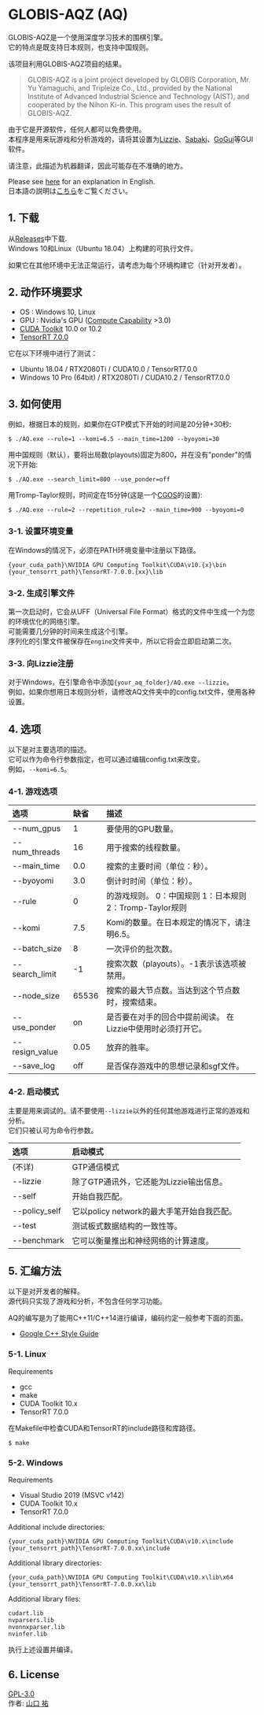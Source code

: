 # GLOBIS-AQZ (AQ)

GLOBIS-AQZ是一个使用深度学习技术的围棋引擎。  
它的特点是既支持日本规则，也支持中国规则。  

该项目利用GLOBIS-AQZ项目的结果。  

> GLOBIS-AQZ is a joint project developed by GLOBIS Corporation, Mr. Yu Yamaguchi, and Tripleize Co., Ltd., provided by the National Institute of Advanced Industrial Science and Technology (AIST), and cooperated by the Nihon Ki-in. This program uses the result of GLOBIS-AQZ.

由于它是开源软件，任何人都可以免费使用。  
本程序是用来玩游戏和分析游戏的，请将其设置为[Lizzie](https://github.com/featurecat/lizzie)、[Sabaki](https://github.com/SabakiHQ/Sabaki)、[GoGui](https://sourceforge.net/projects/gogui/)等GUI软件。  

请注意，此描述为机器翻译，因此可能存在不准确的地方。  

Please see [here](https://github.com/ymgaq/AQ/blob/master/README.md) for an explanation in English.  
日本語の説明は[こちら](https://github.com/ymgaq/AQ/blob/master/README_JP.md)をご覧ください。  

## 1. 下载
从[Releases](https://github.com/ymgaq/AQ/releases)中下载.  
Windows 10和Linux（Ubuntu 18.04）上构建的可执行文件。  

如果它在其他环境中无法正常运行，请考虑为每个环境构建它（针对开发者）。  

## 2. 动作环境要求
+ OS  : Windows 10, Linux
+ GPU : Nvidia's GPU ([Compute Capability](https://developer.nvidia.com/cuda-gpus) >3.0)
+ [CUDA Toolkit](https://developer.nvidia.com/cuda-toolkit) 10.0 or 10.2
+ [TensorRT 7.0.0](https://docs.nvidia.com/deeplearning/sdk/tensorrt-archived/tensorrt-700/tensorrt-install-guide/index.html)

它在以下环境中进行了测试：  
+ Ubuntu 18.04 / RTX2080Ti / CUDA10.0 / TensorRT7.0.0
+ Windows 10 Pro (64bit) / RTX2080Ti / CUDA10.2 / TensorRT7.0.0

## 3. 如何使用
例如，根据日本的规则，如果你在GTP模式下开始的时间是20分钟+30秒:  
```
$ ./AQ.exe --rule=1 --komi=6.5 --main_time=1200 --byoyomi=30
```
用中国规则（默认），要将出局数(playouts)固定为800，并在没有"ponder"的情况下开始:  
```
$ ./AQ.exe --search_limit=800 --use_ponder=off
```
用Tromp-Taylor规则，时间定在15分钟(这是一个[CGOS](http://www.yss-aya.com/cgos/)的设置):  
```
$ ./AQ.exe --rule=2 --repetition_rule=2 --main_time=900 --byoyomi=0
```

### 3-1. 设置环境变量
在Windows的情况下，必须在PATH环境变量中注册以下路径。  
```
{your_cuda_path}\NVIDIA GPU Computing Toolkit\CUDA\v10.{x}\bin
{your_tensorrt_path}\TensorRT-7.0.0.{xx}\lib
```

### 3-2. 生成引擎文件
第一次启动时，它会从UFF（Universal File Format）格式的文件中生成一个为您的环境优化的网络引擎。  
可能需要几分钟的时间来生成这个引擎。  
序列化的引擎文件被保存在`engine`文件夹中，所以它将会立即启动第二次。  

### 3-3. 向Lizzie注册
对于Windows，在引擎命令中添加`{your_aq_folder}/AQ.exe --lizzie`。  
例如，如果你想用日本规则分析，请修改AQ文件夹中的config.txt文件，使用各种设置。  

## 4. 选项
以下是对主要选项的描述。  
它可以作为命令行参数指定，也可以通过编辑config.txt来改变。  
例如，`--komi=6.5`。  

### 4-1. 游戏选项
| 选项 | 缺省 | 描述 |
| :--- | :--- | :--- |
| --num_gpus | 1 | 要使用的GPU数量。 |
| --num_threads | 16 | 用于搜索的线程数量。 |
| --main_time | 0.0 | 搜索的主要时间（单位：秒）。 |
| --byoyomi | 3.0 | 倒计时时间（单位：秒）。 |
| --rule | 0 | 的游戏规则。 0：中国规则 1：日本规则 2：Tromp-Taylor规则 |
| --komi | 7.5 | Komi的数量。在日本规定的情况下，请注明6.5。 |
| --batch_size | 8 | 一次评价的批次数。 |
| --search_limit | -1 | 搜索次数（playouts）。-1表示该选项被禁用。 |
| --node_size | 65536 | 搜索的最大节点数。当达到这个节点数时，搜索结束。 |
| --use_ponder | on | 是否要在对手的回合中提前阅读。 在Lizzie中使用时必须打开它。 |
| --resign_value | 0.05 | 放弃的胜率。 |
| --save_log | off | 是否保存游戏中的思想记录和sgf文件。 |

### 4-2. 启动模式
主要是用来调试的。请不要使用`--lizzie`以外的任何其他游戏进行正常的游戏和分析。  
它们只被认可为命令行参数。  

| 选项 | 启动模式 |
| :--- | :--- |
| (不详) | GTP通信模式 |
| --lizzie | 除了GTP通讯外，它还能为Lizzie输出信息。 |
| --self | 开始自我匹配。 |
| --policy_self | 它以policy network的最大手笔开始自我匹配。 |
| --test | 测试板式数据结构的一致性等。 |
| --benchmark | 它可以衡量推出和神经网络的计算速度。 |

## 5. 汇编方法
以下是对开发者的解释。  
源代码只实现了游戏和分析，不包含任何学习功能。  

AQ的编写是为了能用C++11/C++14进行编译，编码约定一般参考下面的页面。  
+ [Google C++ Style Guide](https://google.github.io/styleguide/cppguide.html)

### 5-1. Linux
Requirements
+ gcc
+ make
+ CUDA Toolkit 10.x
+ TensorRT 7.0.0

在Makefile中检查CUDA和TensorRT的include路径和库路径。  

```
$ make
```

### 5-2. Windows
Requirements
+ Visual Studio 2019 (MSVC v142)
+ CUDA Toolkit 10.x
+ TensorRT 7.0.0

Additional include directories:
```
{your_cuda_path}\NVIDIA GPU Computing Toolkit\CUDA\v10.x\include
{your_tensorrt_path}\TensorRT-7.0.0.xx\include
```

Additional library directories:
```
{your_cuda_path}\NVIDIA GPU Computing Toolkit\CUDA\v10.x\lib\x64
{your_tensorrt_path}\TensorRT-7.0.0.xx\lib
```

Additional library files:
```
cudart.lib
nvparsers.lib
nvonnxparser.lib
nvinfer.lib
```

执行上述设置并编译。  

## 6. License
[GPL-3.0](https://github.com/ymgaq/AQ/blob/master/LICENSE.txt)  
作者: [山口 祐](https://twitter.com/ymg_aq)  
